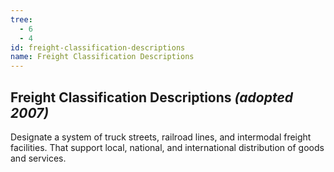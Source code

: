 ```yaml
---
tree:
  - 6
  - 4
id: freight-classification-descriptions
name: Freight Classification Descriptions
---
```

## Freight Classification Descriptions *(adopted 2007)*

Designate a system of truck streets, railroad lines, and intermodal freight facilities. That support local, national, and international distribution of goods and services.